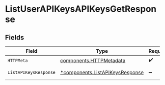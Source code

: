 # ListUserAPIKeysAPIKeysGetResponse


## Fields

| Field                                                                             | Type                                                                              | Required                                                                          | Description                                                                       |
| --------------------------------------------------------------------------------- | --------------------------------------------------------------------------------- | --------------------------------------------------------------------------------- | --------------------------------------------------------------------------------- |
| `HTTPMeta`                                                                        | [components.HTTPMetadata](../../models/components/httpmetadata.md)                | :heavy_check_mark:                                                                | N/A                                                                               |
| `ListAPIKeysResponse`                                                             | [*components.ListAPIKeysResponse](../../models/components/listapikeysresponse.md) | :heavy_minus_sign:                                                                | Successful Response                                                               |